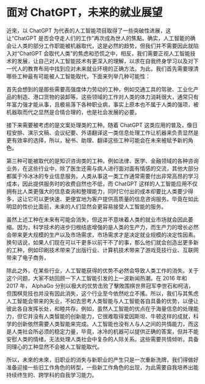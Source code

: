 # 面对 ChatGPT，未来的就业展望

近來，以 ChatGPT 为代表的人工智能项目取得了一些突破性进展，这让“ChatGPT 是否会夺走人们的工作”再次成為世人的焦點。确实，人工智能的确会让人类的部分工作职能被机器取代，这是必然的趋势，但我们并不需要因此就陷入对“ChatGPT 会取代人类”的焦虑和恐慌之中，相反，我们需要正视人工智能技术的发展，让自己对人工智能技术有更深入的理解，以求在自我终身学习以及对下一代人的教育布局中找到应对未来就业环境的正确方法。为此，我们首先需要理清哪些工种最有可能被人工智能取代，下面来列举几种可能性：

首先会想到的是那些需要高强度体力劳动的工种，例如交通工具的驾驶、工业化产品的制造、港口货物的装卸等。这些领域的工作对人类的体力消耗很大，通常只有年富力强才能从事，且极易落下各种职业病，事实上原本也不属于人类的强项，被机器取而代之显然是合情合理的，也是社会发展的必要。

接下来需要被考虑的是文案处理类的工种。随着 ChatGPT 这类应用的普及，像日程安排、演示文稿、会议纪要、外语翻译这一类信息处理工作让机器来负责显然是更有效率的选择，所以，秘书、助理、翻译这些工种可能会在未来被赋予新的角色。

第三种可能被取代的是知识咨询类的工种。例如法律、医学、金融领域的各种咨询业务，在这些行业中，除了医生还需与病人进行面对面有情感的交流，其他大部分都属于冷冰冰的专业信息服务。人类从事这一类工作通常需要付出非常高昂的学习成本，因此提供服务时的收费自然也不低，而 ChatGPT 这样的人工智能应用不仅拥有比人类更强大的信息查询和整理能力，同时它付出的成本却要比人类要少得多，这让它可以更快速、更便宜地为客户提供高质量的信息咨询服务。毕竟在如此明显的性价比面前，未来的人们显然会更容易接受人工智能的服务。

虽然上述工种在未来有可能会消失，但这并不意味着人类的就业市场就会因此萎缩。因为，科学技术的进步归根结底增强的是人类的生产力，而生产力的增长必然会带来更大规模的生产以及市场需求，市场需求才是决定就业规模的决定性因素。换句话说，如果人们现在可以干更多以前干不了的事，那么他们就会创造出更多新的工种，例如印刷技术带来了出版行业、计算机技术带来了游戏竞技行业、互联网带来了电子商务，

除此之外，在某些行业，人工智能获得的优势不必然会导致人类工作的消失。关于这个问题，大家不妨回顾一下人工智能引发的上一波新闻热潮。在 2016 年和 2017 年， AlphaGo 分别以极大的优势击败了擊敗围棋世界冠军李世石和柯洁，但围棋竞技也并没有因此消失，这个行业至今依然屹立不搖。所以，我们与其焦虑人工智能会带来的失业，不如去思考人类智能与人工智能各自具备的优势，以便让彼此各自发挥长处，和睦共存。例如，虽然人工智能的优点在于海量信息的处理能力，但它并没有人类智能的创新能力，它很难取得爱因斯坦、牛顿这样的成就，科学的创新依然需要人类智能来完成。人工智能也没有人与人之间的共情能力，而这是人类社会所必须的稳定力量，毕竟，冰冷的机器可以提供正确的答案，但并不能安慰人类的情绪，无法处理人类社会中复杂的人际关系。这些需要共情倾听。具备同理心的工种显然不会被人工智能取代。

所以，未來的未來，旧职业的消失与新职业的产生只是一次重新洗牌，我们得做好准备迎接一些旧工作角色的转型，一些新工作角色的出现，为此需要自我培养出能持续终生的、跨学科的自我学习能力。
